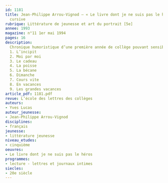 ```yaml
---
id: 1181
title: Jean-Philippe Arrou-Vignod – « Le livre dont je ne suis pas le héros ». Lecture
  cursive 
rubrique: Littérature de jeunesse et art du portrait [5e]
annee: 1993
magazine: n°11 1er mai 1994
pages: 16
description: 
  Chronique humoristique d’une première année de collège pouvant sensibiliser les élèves à l’art du portrait…
  1. L’incipit
  2. Moi par moi
  3. Le cadeau
  4. La poisse
  5. La bécane
  6. Dimanche
  7. Cours vite
  8. En vacances
  9. Les grandes vacances
article_pdf: 1181.pdf
revue: L’école des lettres des collèges
auteurs:
- Yves Lucas
auteur_jeunesse:
- Jean-Philippe Arrou-Vignod
disciplines:
- français
jeunesse:
- littérature jeunesse
niveau_etudes:
- cinquième
oeuvres:
- Le livre dont je ne suis pas le héros
programmes:
- lecture - lettres et journaux intimes
siecles:
- 20e siècle
---
```

